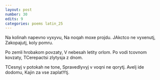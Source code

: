 ```yaml
---
layout: post
number: 30
edits: 9
categories: poems latin_25
---
```


Na kolinah napevno vyxyvu,
Na noqah moxe projdu. 
JAkctco ne vyxenutj, 
Zakopajutj, koly pomru. 

Po zemli hrobakom povzaty, 
V nebesah letity orlom.
Po vodi tcovnom kovzaty, 
TCerepactsi zlytysja z dnom.

TCesnyj v potokah ne tone, 
Spravedlyvyj v voqni ne qorytj.
Avelj ide dodomu,
Kajin za vse zaplatYtj.
